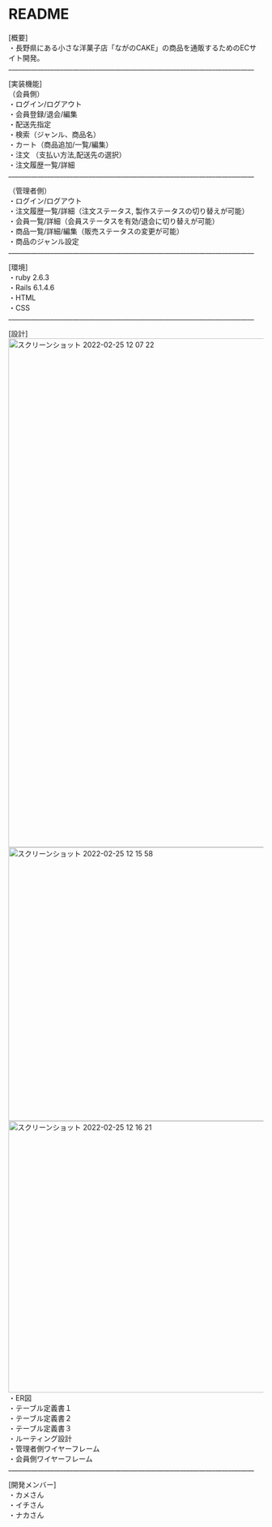 # README

[概要]<br>
・長野県にある小さな洋菓子店「ながのCAKE」の商品を通販するためのECサイト開発。<br>
____________________________________________________________________________<br>

[実装機能]<br>
（会員側）<br>
・ログイン/ログアウト<br>
・会員登録/退会/編集<br>
・配送先指定<br>
・検索（ジャンル、商品名）<br>
・カート（商品追加/一覧/編集）<br>
・注文 （支払い方法,配送先の選択）<br>
・注文履歴一覧/詳細<br>
____________________________________________________________________________<br>

（管理者側）<br>
・ログイン/ログアウト<br>
・注文履歴一覧/詳細（注文ステータス, 製作ステータスの切り替えが可能）<br>
・会員一覧/詳細（会員ステータスを有効/退会に切り替えが可能）<br>
・商品一覧/詳細/編集（販売ステータスの変更が可能）<br>
・商品のジャンル設定<br>
____________________________________________________________________________<br>

[環境]<br>
・ruby 2.6.3<br>
・Rails 6.1.4.6<br>
・HTML<br>
・CSS<br>
____________________________________________________________________________<br>

[設計]<br>
<img width="1004" alt="スクリーンショット 2022-02-25 12 07 22" src="https://user-images.githubusercontent.com/95997394/155646455-ba6e0227-0687-493a-b0ca-258fc3a40538.png">
<img width="540" alt="スクリーンショット 2022-02-25 12 15 58" src="https://user-images.githubusercontent.com/95997394/155647142-553d1031-2f1f-4edb-a8fe-5a10cabd260f.png">
<img width="536" alt="スクリーンショット 2022-02-25 12 16 21" src="https://user-images.githubusercontent.com/95997394/155647160-8524f5af-27ad-4288-8ce2-1025712416cb.png"><br>
・ER図<br>
・テーブル定義書１<br>
・テーブル定義書２<br>
・テーブル定義書３<br>
・ルーティング設計<br>
・管理者側ワイヤーフレーム<br>
・会員側ワイヤーフレーム<br>
____________________________________________________________________________<br>

[開発メンバー]<br>
・カメさん<br>
・イチさん<br>
・ナカさん<br>
